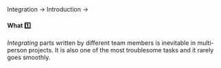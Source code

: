 <link rel="stylesheet" href="{{baseUrl}}/css/textbook.css">

<div class="website-content">

<div id="path">Integration &rarr; Introduction &rarr;</div>

<div id="title">

#### What :one:

</div>

<div id="body">

_Integrating_ parts written by different team members is inevitable in multi-person projects. It is also one of the most troublesome tasks and it rarely goes smoothly.

</div>

<div id="extras">
<div>

</div>
